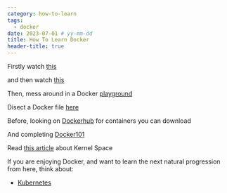 ```yaml
---
category: how-to-learn
tags:
  - docker
date: 2023-07-01 # yy-mm-dd
title: How To Learn Docker
header-title: true
---
```


Firstly watch [this](https://www.youtube.com/watch?v=iqqDU2crIEQ)

and then watch [this](https://www.youtube.com/watch?v=i7ABlHngi1Q)

Then, mess around in a Docker [playground](https://labs.play-with-docker.com/)

Disect a Docker file [here](https://gist.github.com/adamveld12/4815792fadf119ef41bd)

Before, looking on [Dockerhub](https://hub.docker.com/) for containers you can download

And completing [Docker101](https://github.com/dockersamples/101-tutorial)

Read [this article](https://medium.com/@saschagrunert/demystifying-containers-part-i-kernel-space-2c53d6979504) about Kernel Space

If you are enjoying Docker, and want to learn the next natural progression from here, think about:

- [Kubernetes](https://developer-forge.com/posts/2023/07/01/how-to-learn-kubernetes.html)